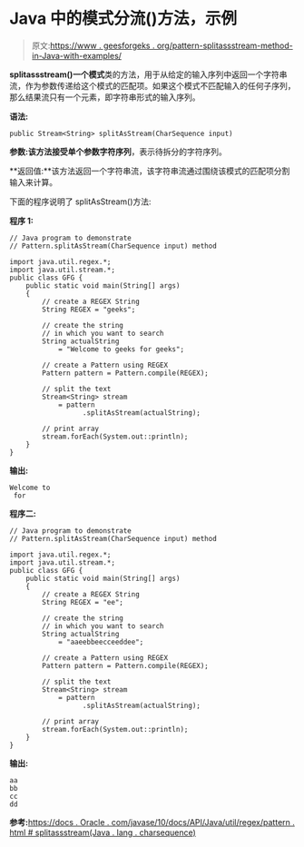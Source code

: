 # Java 中的模式分流()方法，示例

> 原文:[https://www . geesforgeks . org/pattern-splitassstream-method-in-Java-with-examples/](https://www.geeksforgeeks.org/pattern-splitasstream-method-in-java-with-examples/)

**splitassstream()**一个**模式**类的方法，用于从给定的输入序列中返回一个字符串流，作为参数传递给这个模式的匹配项。如果这个模式不匹配输入的任何子序列，那么结果流只有一个元素，即字符串形式的输入序列。

**语法:**

```
public Stream<String> splitAsStream(CharSequence input)

```

**参数:**该方法接受单个参数**字符序列**，表示待拆分的字符序列。

**返回值:**该方法返回一个字符串流，该字符串流通过围绕该模式的匹配项分割输入来计算。

下面的程序说明了 splitAsStream()方法:

**程序 1:**

```
// Java program to demonstrate
// Pattern.splitAsStream(CharSequence input) method

import java.util.regex.*;
import java.util.stream.*;
public class GFG {
    public static void main(String[] args)
    {
        // create a REGEX String
        String REGEX = "geeks";

        // create the string
        // in which you want to search
        String actualString
            = "Welcome to geeks for geeks";

        // create a Pattern using REGEX
        Pattern pattern = Pattern.compile(REGEX);

        // split the text
        Stream<String> stream
            = pattern
                  .splitAsStream(actualString);

        // print array
        stream.forEach(System.out::println);
    }
}
```

**输出:**

```
Welcome to 
 for

```

**程序二:**

```
// Java program to demonstrate
// Pattern.splitAsStream(CharSequence input) method

import java.util.regex.*;
import java.util.stream.*;
public class GFG {
    public static void main(String[] args)
    {
        // create a REGEX String
        String REGEX = "ee";

        // create the string
        // in which you want to search
        String actualString
            = "aaeebbeecceeddee";

        // create a Pattern using REGEX
        Pattern pattern = Pattern.compile(REGEX);

        // split the text
        Stream<String> stream
            = pattern
                  .splitAsStream(actualString);

        // print array
        stream.forEach(System.out::println);
    }
}
```

**输出:**

```
aa
bb
cc
dd

```

**参考:**[https://docs . Oracle . com/javase/10/docs/API/Java/util/regex/pattern . html # splitassstream(Java . lang . charsequence)](https://docs.oracle.com/javase/10/docs/api/java/util/regex/Pattern.html#splitAsStream(java.lang.CharSequence))